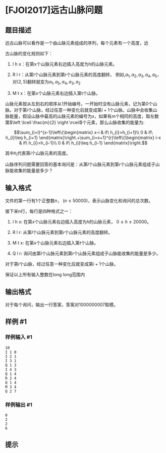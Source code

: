 # [FJOI2017]远古山脉问题

## 题目描述

远古山脉可以看作是一个由山脉元素组成的序列，每个元素有一个高度，远

古山脉的变化规则如下：

1. I h x：在第x个山脉元素右边插入高度为h的山脉元素。

2. R l r：从第l个山脉元素到第r个山脉元素的高度翻转， 例如,$a_1,a_2,a_3,a_4,a_5$，对$(2,5)$翻转就变为$a_1,a_5,a_4,a_3,a_2$

3. M t x：在第x个山脉元素右边插入第t个山脉。

山脉元素按从左到右的顺序从$1$开始编号。一开始时没有山脉元素，记为第$0$个山脉。对于第$i$个山脉，经过任意一种变化后就变成第$i+1$个山脉。山脉中会收集山脉能量，假设山脉中最高的山脉元素的编号为$x$，如果有$m$个相同的高度，取左数第$\left \lceil \frac{m}{2} \right \rceil$个元素，那么山脉收集的能量为:

$$\sum_{i=l}^{x-1}\left\{\begin{matrix} x-i & if\ h_{i}>h_{i+1}\\ 0 & if\ h_{i}\leq h_{i+1} \end{matrix}\right.+\sum_{i=x+1}^{r}\left\{\begin{matrix} i-x & if\ h_{i}>h_{i-1}\\ 0 & if\ h_{i}\leq h_{i-1} \end{matrix}\right.$$

其中$h_{i}$代表第$i$个山脉元素的高度。

山脉序列问题需要回答的基本询问是：从第$l$个山脉元素到第$r$个山脉元素组成子山脉能收集的能量是多少？


## 输入格式

文件的第一行有1个正整数$n$， ($n\le 50000$)，表示山脉变化和询问的总次数。

接下来n行，每行是四种格式之一：

1. I h x: 在第$x$个山脉元素右边插入高度为$h$的山脉元素， $0\le h\le 20000$。

2. R l r: 从第$l$个山脉元素到第$r$个山脉元素的高度翻转。

3. M t x: 在第$x$个山脉元素右边插入第$t$个山脉。

4. Q l r: 询问由第l个山脉元素到第$r$个山脉元素组成子山脉能收集的能量是多少。

对于第$i$个山脉，经过任意一种变化后就变成第$i+1$个山脉。

保证以上所有输入整数在long long范围内


## 输出格式

对于每个询问，输出一行答案，答案对1000000007取模。


## 样例 #1

### 样例输入 #1
```
10
I 1 0
I 2 1
I 3 1
Q 1 3
I 4 3
Q 1 4
R 2 4
Q 1 4
M 3 4
Q 2 7
```

### 样例输出 #1

```
0
2
2
6
```

## 提示


